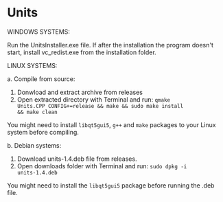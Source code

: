 # Units

WINDOWS SYSTEMS:

Run the UnitsInstaller.exe file.
If after the installation the program doesn't start, install vc_redist.exe from the installation folder.


LINUX SYSTEMS:

a. Compile from source:

1. Donwload and extract archive from releases
2. Open extracted directory with Terminal and run:
   <code>qmake Units.CPP CONFIG+=release && make && sudo make install && make clean</code>
   
You might need to install <code>libqt5gui5</code>, <code>g++</code> and <code>make</code> packages to your Linux system before compiling.


b. Debian systems:

1. Download units-1.4.deb file from releases.
2. Open downloads folder with Terminal and run:
<code>sudo dpkg -i units-1.4.deb</code>

You might need to install the <code>libqt5gui5</code> package before running the .deb file.

